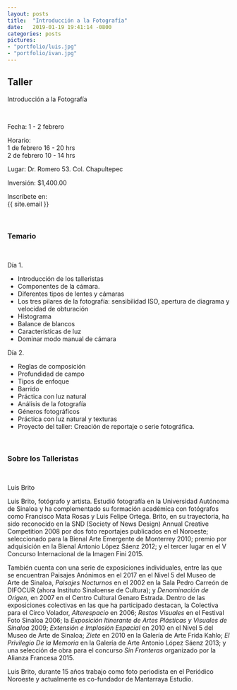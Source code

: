 ```yaml
---
layout: posts
title:  "Introducción a la Fotografía"
date:   2019-01-19 19:41:14 -0800
categories: posts
pictures:
- "portfolio/luis.jpg"
- "portfolio/ivan.jpg"
---
```


## Taller

Introducción a la Fotografía

<br />

Fecha: 1 - 2 febrero

Horario:<br />1 de febrero 16 - 20 hrs<br />2 de febrero 10 - 14 hrs

Lugar: Dr. Romero 53. Col. Chapultepec

Inversión: $1,400.00

<p class="text-right">Inscríbete en: <br /> {{ site.email }}</p>

<br />

### Temario

<br />

Día 1.

- Introducción de los talleristas
- Componentes de la cámara.
- Diferentes tipos de lentes y cámaras
- Los tres pilares de la fotografía: sensibilidad ISO, apertura de diagrama y velocidad de obturación
- Histograma
- Balance de blancos
- Características de luz
- Dominar modo manual de cámara

Día 2.

- Reglas de composición
- Profundidad de campo
- Tipos de enfoque
- Barrido
- Práctica con luz natural
- Análisis de la fotografía
- Géneros fotográficos
- Práctica con luz natural y texturas
- Proyecto del taller: Creación de reportaje o serie fotográfica.

<br />

### Sobre los Talleristas

<br />

Luis Brito

Luis Brito, fotógrafo y artista. Estudió fotografía en la Universidad Autónoma de Sinaloa y ha complementado su formación académica con fotógrafos como Francisco Mata Rosas y Luis Felipe Ortega. Brito, en su trayectoria, ha sido reconocido en la SND (Society of News Design) Annual Creative Competition 2008 por dos foto reportajes publicados en el Noroeste; seleccionado para la Bienal Arte Emergente de Monterrey 2010; premio por adquisición en la Bienal Antonio López Sáenz 2012; y el tercer lugar en el V Concurso Internacional de la Imagen Fini 2015.

También cuenta con una serie de exposiciones individuales, entre las que se encuentran Paisajes Anónimos en el 2017 en el Nivel 5 del Museo de Arte de Sinaloa, _Paisajes Nocturnos_ en el 2002 en la Sala Pedro Carreón de DIFOCUR (ahora Instituto Sinaloense de Cultura); y _Denominación de Origen_, en 2007 en el Centro Cultural Genaro Estrada. Dentro de las exposiciones colectivas en las que ha participado destacan, la Colectiva para el Circo Volador, _Alterespacio_ en 2006; _Restos Visuales_ en el Festival Foto Sinaloa 2006; la _Exposición Itinerante de Artes Plásticas y Visuales de Sinaloa_ 2009; _Extensión e Implosión Espacial_ en 2010 en el Nivel 5 del Museo de Arte de Sinaloa; _Ziete_ en 2010 en la Galería de Arte Frida Kahlo; _El Privilegio De la Memoria_ en la Galería de Arte Antonio López Sáenz 2013; y una selección de obra para el concurso _Sin Fronteras_ organizado por la Alianza Francesa 2015.

Luis Brito, durante 15 años trabajo como foto periodista en el Periódico Noroeste y actualmente es co-fundador de Mantarraya Estudio.
